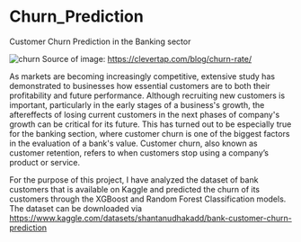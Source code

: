 # Churn_Prediction
Customer Churn Prediction in the Banking sector

![churn](https://user-images.githubusercontent.com/94780450/172876056-7bd13d18-b80e-4bab-8ab0-9e85554d4f02.png)
Source of image: https://clevertap.com/blog/churn-rate/

As markets are becoming increasingly competitive, extensive study has demonstrated to businesses how essential customers are to both their profitability and future performance. Although recruiting new customers is important, particularly in the early stages of a business's growth, the aftereffects of losing current customers in the next phases of company's growth can be critical for its future. This has turned out to be especially true for the banking section, where customer churn is one of the biggest factors in the evaluation of a bank's value. Customer churn, also known as customer retention, refers to when customers stop using a company’s product or service.

For the purpose of this project, I have analyzed the dataset of bank customers that is available on Kaggle and predicted the churn of its customers through the XGBoost and Random Forest Classification models. The dataset can be downloaded via https://www.kaggle.com/datasets/shantanudhakadd/bank-customer-churn-prediction
